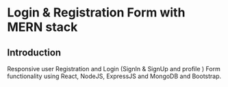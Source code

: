 # Login & Registration Form with MERN stack

## Introduction

Responsive user Registration and Login (SignIn & SignUp and profile ) Form functionality using React, NodeJS, ExpressJS and MongoDB and Bootstrap.
